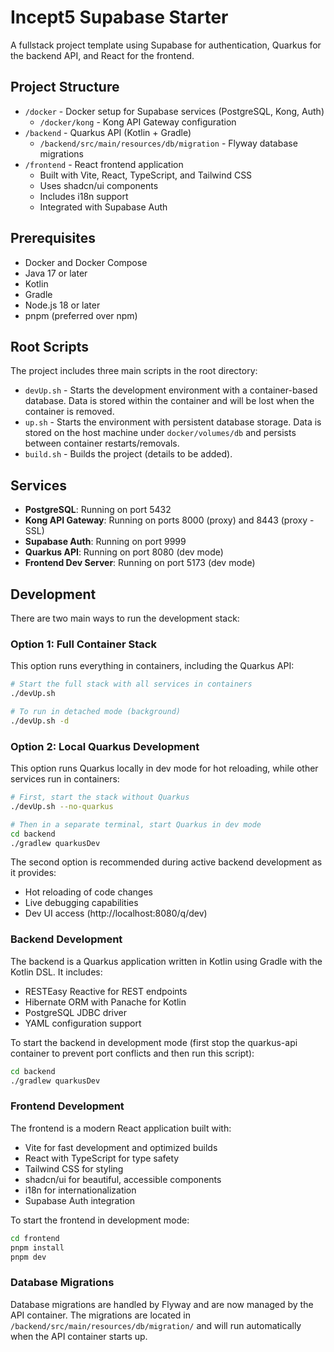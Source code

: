 # Incept5 Supabase Starter

A fullstack project template using Supabase for authentication, Quarkus for the backend API, and React for the frontend.

## Project Structure

- `/docker` - Docker setup for Supabase services (PostgreSQL, Kong, Auth)
  - `/docker/kong` - Kong API Gateway configuration
- `/backend` - Quarkus API (Kotlin + Gradle)
  - `/backend/src/main/resources/db/migration` - Flyway database migrations
- `/frontend` - React frontend application
  - Built with Vite, React, TypeScript, and Tailwind CSS
  - Uses shadcn/ui components
  - Includes i18n support
  - Integrated with Supabase Auth

## Prerequisites

- Docker and Docker Compose
- Java 17 or later
- Kotlin
- Gradle
- Node.js 18 or later
- pnpm (preferred over npm)

## Root Scripts

The project includes three main scripts in the root directory:

- `devUp.sh` - Starts the development environment with a container-based database. Data is stored within the container and will be lost when the container is removed.
- `up.sh` - Starts the environment with persistent database storage. Data is stored on the host machine under `docker/volumes/db` and persists between container restarts/removals.
- `build.sh` - Builds the project (details to be added).

## Services

- **PostgreSQL**: Running on port 5432
- **Kong API Gateway**: Running on ports 8000 (proxy) and 8443 (proxy - SSL)
- **Supabase Auth**: Running on port 9999
- **Quarkus API**: Running on port 8080 (dev mode)
- **Frontend Dev Server**: Running on port 5173 (dev mode)

## Development

There are two main ways to run the development stack:

### Option 1: Full Container Stack

This option runs everything in containers, including the Quarkus API:

```bash
# Start the full stack with all services in containers
./devUp.sh

# To run in detached mode (background)
./devUp.sh -d
```

### Option 2: Local Quarkus Development

This option runs Quarkus locally in dev mode for hot reloading, while other services run in containers:

```bash
# First, start the stack without Quarkus
./devUp.sh --no-quarkus

# Then in a separate terminal, start Quarkus in dev mode
cd backend
./gradlew quarkusDev
```

The second option is recommended during active backend development as it provides:
- Hot reloading of code changes
- Live debugging capabilities
- Dev UI access (http://localhost:8080/q/dev)

### Backend Development

The backend is a Quarkus application written in Kotlin using Gradle with the Kotlin DSL. It includes:

- RESTEasy Reactive for REST endpoints
- Hibernate ORM with Panache for Kotlin
- PostgreSQL JDBC driver
- YAML configuration support

To start the backend in development mode (first stop the quarkus-api container to prevent port conflicts and then run this script):
```bash
cd backend
./gradlew quarkusDev
```

### Frontend Development

The frontend is a modern React application built with:
- Vite for fast development and optimized builds
- React with TypeScript for type safety
- Tailwind CSS for styling
- shadcn/ui for beautiful, accessible components
- i18n for internationalization
- Supabase Auth integration

To start the frontend in development mode:
```bash
cd frontend
pnpm install
pnpm dev
```

### Database Migrations

Database migrations are handled by Flyway and are now managed by the API container. The migrations are located in `/backend/src/main/resources/db/migration/` and will run automatically when the API container starts up. 